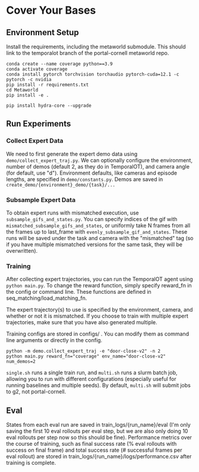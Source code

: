 # Cover Your Bases

## Environment Setup

Install the requirements, including the metaworld submodule. This should link to the temporalot branch of the portal-cornell metaworld repo.

```shell
conda create --name coverage python==3.9
conda activate coverage
conda install pytorch torchvision torchaudio pytorch-cuda=12.1 -c pytorch -c nvidia
pip install -r requirements.txt
cd Metaworld
pip install -e .

pip install hydra-core --upgrade
```

## Run Experiments

### Collect Expert Data

We need to first generate the expert demo data using `demo/collect_expert_traj.py`. We can optionally configure the environment, number of demos (default 2, as they do in TemporalOT), and camera angle (for default, use "d"). Environment defaults, like cameras and episode lengths, are specified in `demo/constants.py`. Demos are saved in `create_demo/{environment}_demo/{task}/...`


### Subsample Expert Data

To obtain expert runs with mismatched execution, use `subsample_gifs_and_states.py`. You can specify indices of the gif with `mismatched_subsample_gifs_and_states`, or uniformly take N frames from all the frames up to last_frame with `evenly_subsample_gif_and_states`. These runs will be saved under the task and camera with the "mismatched" tag (so if you have multiple mismatched versions for the same task, they will be overwritten).

### Training

After collecting expert trajectories, you can run the TemporalOT agent using `python main.py`. To change the reward function, simply specify reward_fn in the config or command line. These functions are defined in seq_matching/load_matching_fn.

The expert trajectory(s) to use is specified by the environment, camera, and whether or not it is mismatched. If you choose to train with multiple expert trajectories, make sure that you have also generated multiple.

Training configs are stored in configs/ . You can modify them as command line arguments or directly in the config.


```shell
python -m demo.collect_expert_traj -e "door-close-v2" -n 2
python main.py reward_fn="coverage" env_name="door-close-v2" num_demos=2
```

`single.sh` runs a single train run, and `multi.sh` runs a slurm batch job, allowing you to run with different configurations (especially useful for running baselines and multiple seeds). By default, `multi.sh` will submit jobs to g2, not portal-cornell.

## Eval

States from each eval run are saved in train_logs/{run_name}/eval (I'm only saving the first 10 eval rollouts per eval step, but we are also only doing 10 eval rollouts per step now so this should be fine). Performance metrics over the course of training, such as final success rate (% eval rollouts with success on final frame) and total success rate (# successful frames per eval rollout) are stored in train_logs/{run_name}/logs/performance.csv after training is complete.
